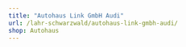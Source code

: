 ```yaml
---
title: "Autohaus Link GmbH Audi"
url: /lahr-schwarzwald/autohaus-link-gmbh-audi/
shop: Autohaus
---
```

